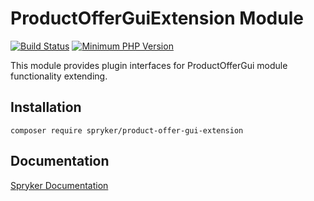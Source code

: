 # ProductOfferGuiExtension Module
[![Build Status](https://travis-ci.org/spryker/product-offer-gui-extension.svg)](https://travis-ci.org/spryker/product-offer-gui-extension)
[![Minimum PHP Version](https://img.shields.io/badge/php-%3E%3D%207.3-8892BF.svg)](https://php.net/)

This module provides plugin interfaces for ProductOfferGui module functionality extending.

## Installation

```
composer require spryker/product-offer-gui-extension
```

## Documentation

[Spryker Documentation](https://academy.spryker.com/developing_with_spryker/module_guide/modules.html)
